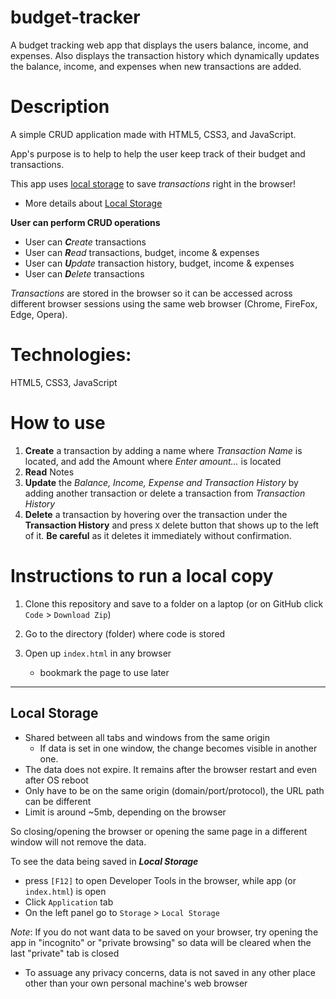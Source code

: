 # budget-tracker
 A budget tracking web app that displays the users balance, income, and expenses. Also displays the transaction history which dynamically updates the balance, income, and expenses when new transactions are added. 

# Description

A simple CRUD application made with HTML5, CSS3, and JavaScript. 

App's purpose is to help to help the user keep track of their budget and transactions. 

This app uses [local storage](https://developer.mozilla.org/en-US/docs/Web/API/Window/localStorage) to save *transactions* right in the browser! 
  - More details about [Local Storage](#local-storage) 

**User can perform CRUD operations**

- User can ***C**reate* transactions
- User can ***R**ead* transactions, budget, income & expenses
- User can ***U**pdate* transaction history, budget, income & expenses
- User can ***D**elete* transactions

*Transactions* are stored in the browser so it can be accessed across different browser sessions using the same web browser (Chrome, FireFox, Edge, Opera). 

# Technologies:

HTML5, CSS3, JavaScript

# How to use

1. **Create** a transaction by adding a name where *Transaction Name* is located, and add the Amount where *Enter amount...* is located 
2. **Read** Notes
3. **Update** the *Balance, Income, Expense and Transaction History* by adding another transaction or delete a transaction from *Transaction History*
4. **Delete** a transaction by hovering over the transaction under the **Transaction History** and press `X` delete button that shows up to the left of it. **Be careful** as it deletes it immediately without confirmation. 

# Instructions to run a local copy

1. Clone this repository and save to a folder on a laptop (or on GitHub click `Code` > `Download Zip`)

2. Go to the directory (folder) where code is stored 

3. Open up `index.html` in any browser
    * bookmark the page to use later

---

## Local Storage

- Shared between all tabs and windows from the same origin 
  - If data is set in one window, the change becomes visible in another one.
- The data does not expire. It remains after the browser restart and even after OS reboot
- Only have to be on the same origin (domain/port/protocol), the URL path can be different
- Limit is around ~5mb, depending on the browser

So closing/opening the browser or opening the same page in a different window will not remove
the data. 

To see the data being saved in ***Local Storage*** 
- press `[F12]` to open Developer Tools in the browser, while app (or `index.html`) is open
- Click `Application` tab
- On the left panel go to `Storage` > `Local Storage`

*Note*: If you do not want data to be saved on your browser, try opening the app in "incognito" or "private browsing" so data will be cleared when the last "private" tab is closed

* To assuage any privacy concerns, data is not saved in any other place other than your own personal machine's web browser